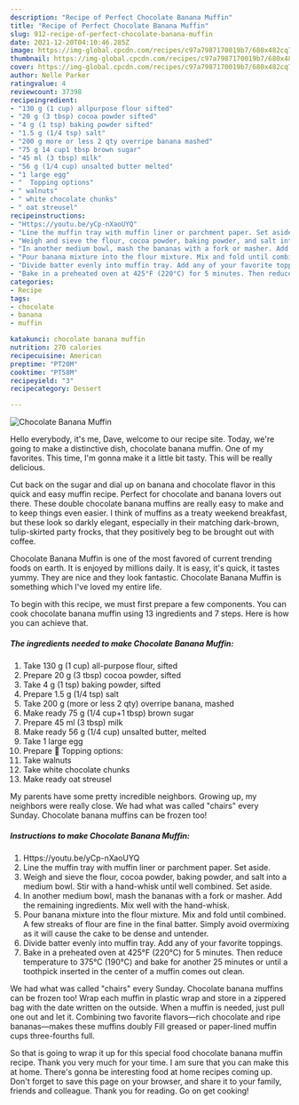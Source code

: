 ```yaml
---
description: "Recipe of Perfect Chocolate Banana Muffin"
title: "Recipe of Perfect Chocolate Banana Muffin"
slug: 912-recipe-of-perfect-chocolate-banana-muffin
date: 2021-12-20T04:10:46.285Z
image: https://img-global.cpcdn.com/recipes/c97a7987170019b7/680x482cq70/chocolate-banana-muffin-recipe-main-photo.jpg
thumbnail: https://img-global.cpcdn.com/recipes/c97a7987170019b7/680x482cq70/chocolate-banana-muffin-recipe-main-photo.jpg
cover: https://img-global.cpcdn.com/recipes/c97a7987170019b7/680x482cq70/chocolate-banana-muffin-recipe-main-photo.jpg
author: Nelle Parker
ratingvalue: 4
reviewcount: 37398
recipeingredient:
- "130 g (1 cup) allpurpose flour sifted"
- "20 g (3 tbsp) cocoa powder sifted"
- "4 g (1 tsp) baking powder sifted"
- "1.5 g (1/4 tsp) salt"
- "200 g more or less 2 qty overripe banana mashed"
- "75 g 14 cup1 tbsp brown sugar"
- "45 ml (3 tbsp) milk"
- "56 g (1/4 cup) unsalted butter melted"
- "1 large egg"
- "  Topping options"
- " walnuts"
- " white chocolate chunks"
- " oat streusel"
recipeinstructions:
- "Https://youtu.be/yCp-nXaoUYQ"
- "Line the muffin tray with muffin liner or parchment paper. Set aside."
- "Weigh and sieve the flour, cocoa powder, baking powder, and salt into a medium bowl. Stir with a hand-whisk until well combined. Set aside."
- "In another medium bowl, mash the bananas with a fork or masher. Add the remaining ingredients. Mix well with the hand-whisk."
- "Pour banana mixture into the flour mixture. Mix and fold until combined. A few streaks of flour are fine in the final batter. Simply avoid overmixing as it will cause the cake to be dense and untender."
- "Divide batter evenly into muffin tray. Add any of your favorite toppings."
- "Bake in a preheated oven at 425°F (220°C) for 5 minutes. Then reduce temperature to 375°C (190°C) and bake for another 25 minutes or until a toothpick inserted in the center of a muffin comes out clean."
categories:
- Recipe
tags:
- chocolate
- banana
- muffin

katakunci: chocolate banana muffin 
nutrition: 270 calories
recipecuisine: American
preptime: "PT20M"
cooktime: "PT58M"
recipeyield: "3"
recipecategory: Dessert

---
```



![Chocolate Banana Muffin](https://img-global.cpcdn.com/recipes/c97a7987170019b7/680x482cq70/chocolate-banana-muffin-recipe-main-photo.jpg)

Hello everybody, it's me, Dave, welcome to our recipe site. Today, we're going to make a distinctive dish, chocolate banana muffin. One of my favorites. This time, I'm gonna make it a little bit tasty. This will be really delicious.

Cut back on the sugar and dial up on banana and chocolate flavor in this quick and easy muffin recipe. Perfect for chocolate and banana lovers out there. These double chocolate banana muffins are really easy to make and to keep things even easier. I think of muffins as a treaty weekend breakfast, but these look so darkly elegant, especially in their matching dark-brown, tulip-skirted party frocks, that they positively beg to be brought out with coffee.

Chocolate Banana Muffin is one of the most favored of current trending foods on earth. It is enjoyed by millions daily. It is easy, it's quick, it tastes yummy. They are nice and they look fantastic. Chocolate Banana Muffin is something which I've loved my entire life.


To begin with this recipe, we must first prepare a few components. You can cook chocolate banana muffin using 13 ingredients and 7 steps. Here is how you can achieve that.

<!--inarticleads1-->

##### The ingredients needed to make Chocolate Banana Muffin:

1. Take 130 g (1 cup) all-purpose flour, sifted
1. Prepare 20 g (3 tbsp) cocoa powder, sifted
1. Take 4 g (1 tsp) baking powder, sifted
1. Prepare 1.5 g (1/4 tsp) salt
1. Take 200 g (more or less 2 qty) overripe banana, mashed
1. Make ready 75 g (1/4 cup+1 tbsp) brown sugar
1. Prepare 45 ml (3 tbsp) milk
1. Make ready 56 g (1/4 cup) unsalted butter, melted
1. Take 1 large egg
1. Prepare  🧁 Topping options:
1. Take  walnuts
1. Take  white chocolate chunks
1. Make ready  oat streusel


My parents have some pretty incredible neighbors. Growing up, my neighbors were really close. We had what was called &#34;chairs&#34; every Sunday. Chocolate banana muffins can be frozen too! 

<!--inarticleads2-->

##### Instructions to make Chocolate Banana Muffin:

1. Https://youtu.be/yCp-nXaoUYQ
1. Line the muffin tray with muffin liner or parchment paper. Set aside.
1. Weigh and sieve the flour, cocoa powder, baking powder, and salt into a medium bowl. Stir with a hand-whisk until well combined. Set aside.
1. In another medium bowl, mash the bananas with a fork or masher. Add the remaining ingredients. Mix well with the hand-whisk.
1. Pour banana mixture into the flour mixture. Mix and fold until combined. A few streaks of flour are fine in the final batter. Simply avoid overmixing as it will cause the cake to be dense and untender.
1. Divide batter evenly into muffin tray. Add any of your favorite toppings.
1. Bake in a preheated oven at 425°F (220°C) for 5 minutes. Then reduce temperature to 375°C (190°C) and bake for another 25 minutes or until a toothpick inserted in the center of a muffin comes out clean.


We had what was called &#34;chairs&#34; every Sunday. Chocolate banana muffins can be frozen too! Wrap each muffin in plastic wrap and store in a zippered bag with the date written on the outside. When a muffin is needed, just pull one out and let it. Combining two favorite flavors—rich chocolate and ripe bananas—makes these muffins doubly Fill greased or paper-lined muffin cups three-fourths full. 

So that is going to wrap it up for this special food chocolate banana muffin recipe. Thank you very much for your time. I am sure that you can make this at home. There's gonna be interesting food at home recipes coming up. Don't forget to save this page on your browser, and share it to your family, friends and colleague. Thank you for reading. Go on get cooking!

